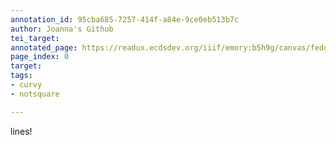```yaml
---
annotation_id: 95cba685-7257-414f-a84e-9ce0eb513b7c
author: Joanna's Github
tei_target: 
annotated_page: https://readux.ecdsdev.org/iiif/emory:b5h9g/canvas/fedora:emory:gnfvk
page_index: 0
target: 
tags:
- curvy
- notsquare

---
```

<p>lines!</p>